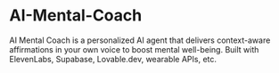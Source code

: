 # AI-Mental-Coach
AI Mental Coach is a personalized AI agent that delivers context-aware affirmations in your own voice to boost mental well-being. Built with ElevenLabs, Supabase, Lovable.dev, wearable APIs, etc.
